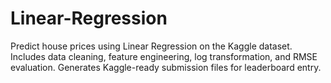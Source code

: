 # Linear-Regression
Predict house prices using Linear Regression on the Kaggle dataset. Includes data cleaning, feature engineering, log transformation, and RMSE evaluation. Generates Kaggle-ready submission files for leaderboard entry.
